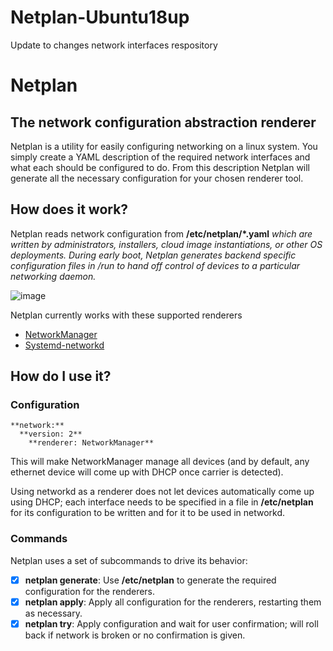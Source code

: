 # Netplan-Ubuntu18up
Update to changes network interfaces respository

# Netplan

## The network configuration abstraction renderer

Netplan is a utility for easily configuring networking on a linux system. You simply create a YAML description of the required network interfaces and what each should be configured to do. From this description Netplan will generate all the necessary configuration for your chosen renderer tool.

## How does it work?

Netplan reads network configuration from **/etc/netplan/*.yaml** *which are written by administrators, installers, cloud image instantiations, or other OS deployments. During early boot, Netplan generates backend specific configuration files in /run to hand off control of devices to a particular networking daemon.*

![image](https://user-images.githubusercontent.com/79214343/114074174-4a2bc700-98ce-11eb-9118-e857d163b1fd.png)


Netplan currently works with these supported renderers
  
  * [NetworkManager](https://help.ubuntu.com/community/NetworkManager)
  * [Systemd-networkd](https://manpages.ubuntu.com/manpages/bionic/man5/systemd.network.5.html)


## How do I use it?

### Configuration
```
**network:**
  **version: 2**
    **renderer: NetworkManager**
 ```

This will make NetworkManager manage all devices (and by default, any ethernet device will come up with DHCP once carrier is detected).

Using networkd as a renderer does not let devices automatically come up using DHCP; each interface needs to be specified in a file in **/etc/netplan** for its configuration to be written and for it to be used in networkd.

### Commands

Netplan uses a set of subcommands to drive its behavior:

- [x] **netplan generate**: Use **/etc/netplan** to generate the required configuration for the renderers.
- [x] **netplan apply**: Apply all configuration for the renderers, restarting them as necessary.
- [x] **netplan try**: Apply configuration and wait for user confirmation; will roll back if network is broken or no confirmation is given.
